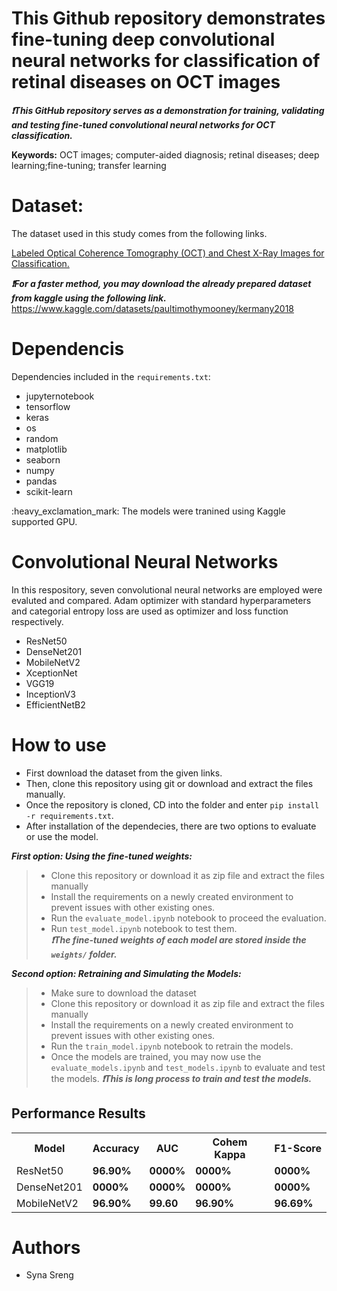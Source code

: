 # This Github repository demonstrates fine-tuning deep convolutional neural networks for classification of retinal diseases on OCT images

  
***:heavy_exclamation_mark:This GitHub repository serves as a demonstration for training, validating and testing fine-tuned convolutional neural networks for OCT classification.*** 


<p><strong>Keywords:</strong> <italic>OCT images; computer-aided diagnosis; retinal diseases; deep learning;fine-tuning; transfer learning</italic></p>

# Dataset: 
<p> The dataset used in this study comes from the following links.
<p><a href="https://https://data.mendeley.com/datasets/rscbjbr9sj/2">Labeled Optical Coherence Tomography (OCT) and Chest X-Ray Images for Classification.</a></p>

***:heavy_exclamation_mark:For a faster method, you may download the already prepared dataset from kaggle using the following link.*** 
https://www.kaggle.com/datasets/paultimothymooney/kermany2018

# Dependencis
Dependencies included in the `requirements.txt`: 
- jupyternotebook
- tensorflow
- keras
- os
- random
- matplotlib
- seaborn
- numpy
- pandas
- scikit-learn
<p>:heavy_exclamation_mark: The models were tranined using Kaggle supported GPU.
  
 # Convolutional Neural Networks
 In this respository, seven convolutional neural networks are employed were evaluted and compared.
 Adam optimizer with standard hyperparameters and categorial entropy loss are used as optimizer and loss function respectively.
- ResNet50
- DenseNet201
- MobileNetV2
- XceptionNet
- VGG19
- InceptionV3
- EfficientNetB2
  
 # How to use
- First download the dataset from the given links.
- Then, clone this repository using git or download and extract the files manually.
- Once the repository is cloned, CD into the folder and enter `pip install -r requirements.txt`. 
- After installation of the dependecies, there are two options to evaluate or use the model.</p>
  
***First option: Using the fine-tuned weights:***
> - Clone this repository or download it as zip file and extract the files manually
> - Install the requirements on a newly created environment to prevent issues with other existing ones.
> - Run the `evaluate_model.ipynb` notebook to proceed the evaluation.
> - Run `test_model.ipynb` notebook to test them.</br>
> ***:heavy_exclamation_mark:The fine-tuned weights of each model are stored inside the `weights/` folder.*** </p>
 
 ***Second option: Retraining and Simulating the Models:***
> - Make sure to download the dataset
> - Clone this repository or download it as zip file and extract the files manually
> - Install the requirements on a newly created environment to prevent issues with other existing ones.
> - Run the `train_model.ipynb` notebook to retrain the models.
> - Once the models are trained, you may now use the `evaluate_models.ipynb` and `test_models.ipynb` to evaluate and test the models.
> ***:heavy_exclamation_mark:This is long process to train and test the models.*** </p>

## Performance Results

<table style="width:100%">
  <tr>
    <th>Model</th>
    <th>Accuracy</th> 
    <th>AUC</th>
    <th>Cohem Kappa</th>
    <th>F1-Score</th>
  </tr>
 
   <tr>
    <td>ResNet50</td>
    <td><strong>96.90%</strong></td>
    <td><strong>0000%</strong></td>
    <td><strong>0000%</strong></td>
    <td><strong>0000%</strong></td>
  </tr>
  
   <tr>
    <td>DenseNet201</td>
    <td><strong>0000%</strong></td>
    <td><strong>0000%</strong></td>
    <td><strong>0000%</strong></td>
    <td><strong>0000%</strong></td>
  </tr>
  
   <tr>
    <td>MobileNetV2</td>
    <td><strong>96.90%</strong></td>
    <td><strong>99.60</strong></td>
    <td><strong>96.90%</strong></td>
    <td><strong>96.69%</strong></td>
  </tr>
</table>

# Authors
- Syna Sreng

